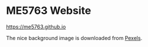 # ME5763 Website
https://me5763.github.io

The nice background image is downloaded from [Pexels](https://www.pexels.com).
